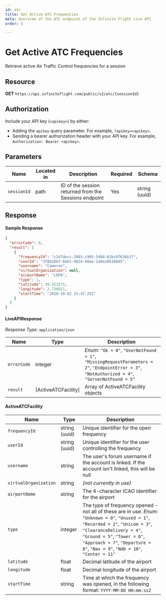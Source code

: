 ```yaml
---
id: atc
title: Get Active ATC Frequencies
meta: Overview of the ATC endpoint of the Infinite Flight Live API
order: 5

---
```


# Get Active ATC Frequencies

Retrieve active Air Traffic Control frequencies for a session

## Resource

**GET** `https://api.infiniteflight.com/public/v2/atc/{sessionId}`

## Authorization

Include your API key (`<apikey>`) by either:

- Adding the `apikey` query parameter. For example, `?apikey=<apikey>`.
- Sending a bearer authorization header with your API key. For example, `Authorization: Bearer <apikey>`.

## Parameters

| Name        | Located in | Description                                           | Required | Schema        |
| ----------- | ---------- | ----------------------------------------------------- | -------- | ------------- |
| `sessionId` | path       | ID of the session returned from the Sessions endpoint | Yes      | string (uuid) |

## Response

#### Sample Response

```json
{
  "errorCode": 0,
  "result": [
    {
      "frequencyId": "c2d7decc-2803-c905-5d88-81bc07626b1f",
      "userId": "3f8b28bf-bbb1-4024-80ae-2a0ea9b30685",
      "username": "Cameron",
      "virtualOrganization": null,
      "airportName": "LEPA",
      "type": 1,
      "latitude": 39.551575,
      "longitude": 2.736811,
      "startTime": "2020-10-02 15:47:25Z"
    }
  ]
}
```

#### LiveAPIResponse

*Response Type:* `application/json`

| Name        | Type                | Description                                                  |
| ----------- | ------------------- | ------------------------------------------------------------ |
| `errorCode` | integer             | _Enum:_ `"Ok = 0"`, `"UserNotFound = 1"`, `"MissingRequestParameters = 2"`, `"EndpointError = 3"`, `"NotAuthorized = 4"`, `"ServerNotFound = 5"` |
| `result`    | [ActiveATCFacility] | Array of ActiveATCFacility objects                           |

#### ActiveATCFacility

| Name                  | Type          | Description                                                  |
| --------------------- | ------------- | ------------------------------------------------------------ |
| `frequencyId`         | string (uuid) | Unique identifier for the open frequency                     |
| `userId`              | string (uuid) | Unique identifier for the user controlling the frequency     |
| `username`            | string        | The user's forum username if the account is linked. If the account isn't linked, this will be null |
| `virtualOrganization` | string        | *(not currently in use)*                                     |
| `airportName`         | string        | The 4-character ICAO identifier for the airport              |
| `type`                | integer       | The type of frequency opened - not all of these are in use. *Enum:* `"Unknown = 0"`, `"Unused = 1"`, `"Recorded = 2"`, `"Unicom = 3"`, `"ClearanceDelivery = 4"`, `"Ground = 5"`, `"Tower = 6"`, `"Approach = 7"`, `"Departure = 8"`, `"Nav = 9"`, `"Ndb = 10"`, `"Center = 11"` |
| `latitude`            | float         | Decimal latitude of the airport                              |
| `longitude`           | float         | Decimal longitude of the airport                             |
| `startTime `          | string        | Time at which the frequency was opened, in the following format: `YYYY-MM-DD HH:mm:ssZ` |